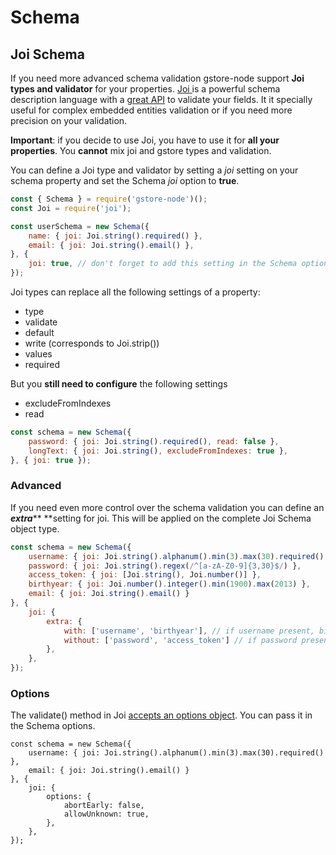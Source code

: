 # Schema

## Joi Schema

If you need more advanced schema validation gstore-node support **Joi types and validator** for your properties. [Joi ](https://www.npmjs.com/package/joi)is a powerful schema description language with a [great API](https://github.com/hapijs/joi/blob/v13.0.1/API.md) to validate your fields. It it specially useful for complex embedded entities validation or if you need more precision on your validation.

**Important**: if you decide to use Joi, you have to use it for **all your properties**. You **cannot** mix joi and gstore types and validation.

You can define a Joi type and validator by setting a _joi_ setting on your schema property and set the Schema _joi_ option to **true**.

```js
const { Schema } = require('gstore-node')();
const Joi = require('joi');

const userSchema = new Schema({
    name: { joi: Joi.string().required() },
    email: { joi: Joi.string().email() },
}, {
    joi: true, // don't forget to add this setting in the Schema options
});
```

Joi types can replace all the following settings of a property:

* type
* validate
* default
* write \(corresponds to Joi.strip\(\)\)
* values
* required

But you **still need to configure** the following settings

* excludeFromIndexes
* read

```js
const schema = new Schema({
    password: { joi: Joi.string().required(), read: false },
    longText: { joi: Joi.string(), excludeFromIndexes: true },
}, { joi: true });
```

### Advanced

If you need even more control over the schema validation you can define an _**extra**_** **setting for joi. This will be applied on the complete Joi Schema object type.

```js
const schema = new Schema({
    username: { joi: Joi.string().alphanum().min(3).max(30).required() },
    password: { joi: Joi.string().regex(/^[a-zA-Z0-9]{3,30}$/) },
    access_token: { joi: [Joi.string(), Joi.number()] },
    birthyear: { joi: Joi.number().integer().min(1900).max(2013) },
    email: { joi: Joi.string().email() }
}, {
    joi: {
        extra: {
            with: ['username', 'birthyear'], // if username present, birthyear must be too
            without: ['password', 'access_token'] // if password present, access_token cannot
        },
    },
});
```

### Options

The validate\(\) method in Joi [accepts an options object](https://github.com/hapijs/joi/blob/v13.0.1/API.md#validatevalue-schema-options-callback). You can pass it in the Schema options.

```
const schema = new Schema({
    username: { joi: Joi.string().alphanum().min(3).max(30).required() },
    email: { joi: Joi.string().email() }
}, {
    joi: {
        options: {
            abortEarly: false,
            allowUnknown: true,
        },
    },
});
```



